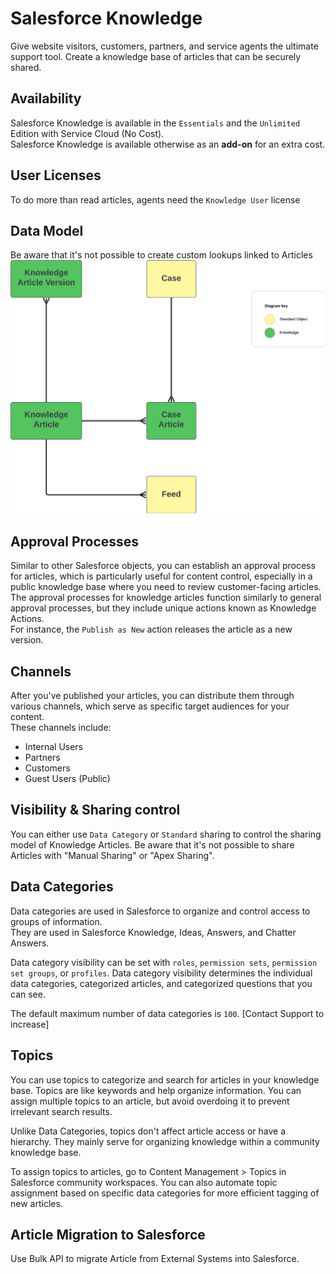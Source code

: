 # Salesforce Knowledge
Give website visitors, customers, partners, and service agents the ultimate support tool. Create a knowledge base of articles that can be securely shared.

## Availability
 Salesforce Knowledge is available in the `Essentials` and the `Unlimited` Edition with Service Cloud (No Cost).\
 Salesforce Knowledge is available otherwise as an **add-on** for an extra cost.

## User Licenses
To do more than read articles, agents need the `Knowledge User` license
 
## Data Model
Be aware that it's not possible to create custom lookups linked to Articles
![Data Model](../../Images/CTA%20-%20Diagrams%20-%20Knowledge.png)

## Approval Processes
Similar to other Salesforce objects, you can establish an approval process for articles, which is particularly useful for content control, especially in a public knowledge base where you need to review customer-facing articles.\
The approval processes for knowledge articles function similarly to general approval processes, but they include unique actions known as Knowledge Actions.\
For instance, the `Publish as New` action releases the article as a new version.

## Channels
After you've published your articles, you can distribute them through various channels, which serve as specific target audiences for your content.\
These channels include:
- Internal Users
- Partners
- Customers
- Guest Users (Public)

## Visibility & Sharing control

You can either use `Data Category` or `Standard` sharing to control the sharing model of Knowledge Articles. 
Be aware that it's not possible to share Articles with "Manual Sharing" or "Apex Sharing".

## Data Categories
Data categories are used in Salesforce to organize and control access to groups of information.\
They are used in Salesforce Knowledge, Ideas, Answers, and Chatter Answers.

Data category visibility can be set with `roles`, `permission sets`, `permission set groups`, or `profiles`. Data category visibility determines the individual data categories, categorized articles, and categorized questions that you can see.

The default maximum number of data categories is `100`. [Contact Support to increase]

## Topics

You can use topics to categorize and search for articles in your knowledge base. Topics are like keywords and help organize information. You can assign multiple topics to an article, but avoid overdoing it to prevent irrelevant search results.

Unlike Data Categories, topics don't affect article access or have a hierarchy. They mainly serve for organizing knowledge within a community knowledge base.

To assign topics to articles, go to Content Management > Topics in Salesforce community workspaces. You can also automate topic assignment based on specific data categories for more efficient tagging of new articles.

## Article Migration to Salesforce
Use Bulk API to migrate Article from External Systems into Salesforce.